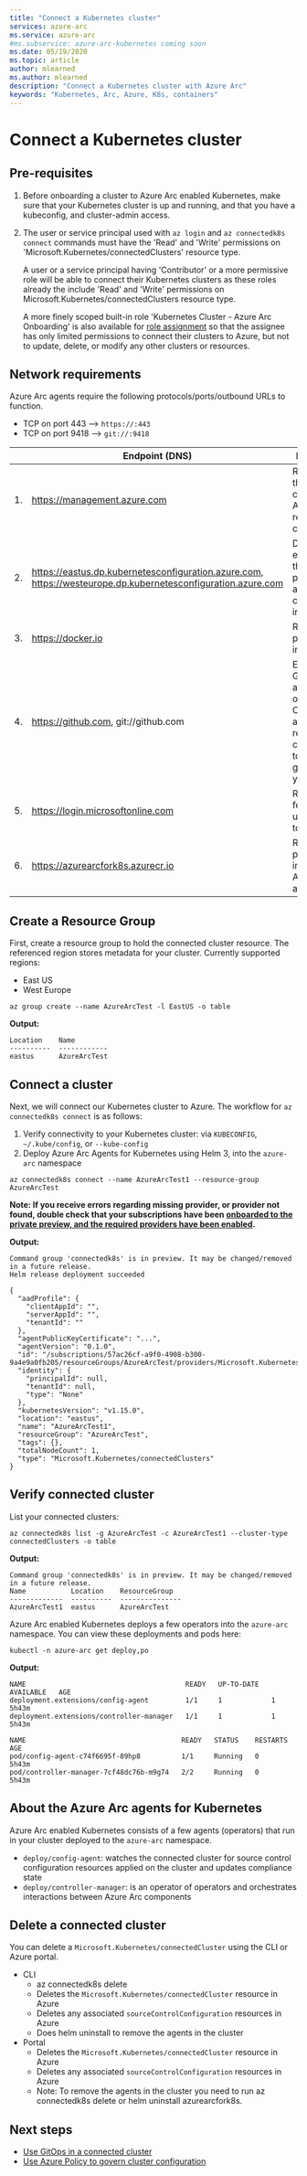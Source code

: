 ```yaml
---
title: "Connect a Kubernetes cluster"
services: azure-arc
ms.service: azure-arc
#ms.subservice: azure-arc-kubernetes coming soon
ms.date: 05/19/2020
ms.topic: article
author: mlearned
ms.author: mlearned
description: "Connect a Kubernetes cluster with Azure Arc"
keywords: "Kubernetes, Arc, Azure, K8s, containers"
---
```


# Connect a Kubernetes cluster

## Pre-requisites

1. Before onboarding a cluster to Azure Arc enabled Kubernetes, make sure that your Kubernetes cluster is up and running, and that you have a kubeconfig, and cluster-admin access.

1. The user or service principal used with `az login` and `az connectedk8s connect` commands must have the 'Read' and 'Write' permissions on 'Microsoft.Kubernetes/connectedClusters' resource type.

    A user or a service principal having 'Contributor' or a more permissive role will be able to connect their Kubernetes clusters as these roles already the include 'Read' and 'Write' permissions on Microsoft.Kubernetes/connectedClusters resource type.

    A more finely scoped built-in role 'Kubernetes Cluster - Azure Arc Onboarding' is also available for [role assignment](https://docs.microsoft.com/cli/azure/role/assignment?view=azure-cli-latest#az-role-assignment-create) so that the assignee has only limited permissions to connect their clusters to Azure, but not to update, delete, or modify any other clusters or resources.

## Network requirements

Azure Arc agents require the following protocols/ports/outbound URLs to function.

* TCP on port 443 --> `https://:443`
* TCP on port 9418 --> `git://:9418`

|     | Endpoint (DNS)                                                                                               | Description                                                                                                                 |
| --- | ------------------------------------------------------------------------------------------------------------ | --------------------------------------------------------------------------------------------------------------------------- |
| 1.  | https://management.azure.com                                                                                 | Required for the agent to connect to Azure and register the cluster.                                                        |
| 2.  | https://eastus.dp.kubernetesconfiguration.azure.com, https://westeurope.dp.kubernetesconfiguration.azure.com | Data plane endpoint for the agent to push status and fetch configuration information.                                       |
| 3.  | https://docker.io                                                                                            | Required to pull container images.                                                                                          |
| 4.  | https://github.com, git://github.com                                                                         | Example GitOps repos are hosted on GitHub. Configuration agent requires connectivity to whichever git endpoint you specify. |
| 5.  | https://login.microsoftonline.com                                                                            | Required to fetch and update ARM tokens.                                                                                    |
| 6.  | https://azurearcfork8s.azurecr.io                                                                            | Required to pull container images for Azure Arc agentry.                                                                    |

## Create a Resource Group

First, create a resource group to hold the connected cluster resource. The referenced region stores metadata for your cluster. Currently supported regions:

* East US
* West Europe

```console
az group create --name AzureArcTest -l EastUS -o table
```

**Output:**

```console
Location    Name
----------  ------------
eastus      AzureArcTest
```

## Connect a cluster

Next, we will connect our Kubernetes cluster to Azure. The workflow for `az connectedk8s connect` is as follows:

1. Verify connectivity to your Kubernetes cluster: via `KUBECONFIG`, `~/.kube/config`, or `--kube-config`
1. Deploy Azure Arc Agents for Kubernetes using Helm 3, into the `azure-arc` namespace

```console
az connectedk8s connect --name AzureArcTest1 --resource-group AzureArcTest
```

__Note: If you receive errors regarding missing provider, or provider not found, double check that your subscriptions have been [onboarded to the private preview, and the required providers have been enabled](./enable-providers.md).__

**Output:**

```console
Command group 'connectedk8s' is in preview. It may be changed/removed in a future release.
Helm release deployment succeeded

{
  "aadProfile": {
    "clientAppId": "",
    "serverAppId": "",
    "tenantId": ""
  },
  "agentPublicKeyCertificate": "...",
  "agentVersion": "0.1.0",
  "id": "/subscriptions/57ac26cf-a9f0-4908-b300-9a4e9a0fb205/resourceGroups/AzureArcTest/providers/Microsoft.Kubernetes/connectedClusters/AzureArcTest1",
  "identity": {
    "principalId": null,
    "tenantId": null,
    "type": "None"
  },
  "kubernetesVersion": "v1.15.0",
  "location": "eastus",
  "name": "AzureArcTest1",
  "resourceGroup": "AzureArcTest",
  "tags": {},
  "totalNodeCount": 1,
  "type": "Microsoft.Kubernetes/connectedClusters"
}
```

## Verify connected cluster

List your connected clusters:

```console
az connectedk8s list -g AzureArcTest -c AzureArcTest1 --cluster-type connectedClusters -o table
```

**Output:**

```console
Command group 'connectedk8s' is in preview. It may be changed/removed in a future release.
Name           Location    ResourceGroup
-------------  ----------  ---------------
AzureArcTest1  eastus      AzureArcTest
```

Azure Arc enabled Kubernetes deploys a few operators into the `azure-arc` namespace. You can view these deployments and pods here:

```console
kubectl -n azure-arc get deploy,po
```

**Output:**

```console
NAME                                       READY   UP-TO-DATE   AVAILABLE   AGE
deployment.extensions/config-agent         1/1     1            1           5h43m
deployment.extensions/controller-manager   1/1     1            1           5h43m

NAME                                      READY   STATUS    RESTARTS   AGE
pod/config-agent-c74f6695f-89hp8          1/1     Running   0          5h43m
pod/controller-manager-7cf48dc76b-m9g74   2/2     Running   0          5h43m
```

## About the Azure Arc agents for Kubernetes

Azure Arc enabled Kubernetes consists of a few agents (operators) that run in your cluster deployed to the `azure-arc` namespace.

* `deploy/config-agent`: watches the connected cluster for source control configuration resources applied on the cluster and updates compliance state
* `deploy/controller-manager`: is an operator of operators and orchestrates interactions between Azure Arc components

## Delete a connected cluster

You can delete a `Microsoft.Kubernetes/connectedCluster` using the CLI or Azure portal.

* CLI
  * az connectedk8s delete
  * Deletes the `Microsoft.Kubernetes/connectedCluster` resource in Azure
  * Deletes any associated `sourceControlConfiguration` resources in Azure
  * Does helm uninstall to remove the agents in the cluster
* Portal
  * Deletes the `Microsoft.Kubernetes/connectedCluster` resource in Azure
  * Deletes any associated `sourceControlConfiguration` resources in Azure
  * Note: To remove the agents in the cluster you need to run az connectedk8s delete or helm uninstall azurearcfork8s.

## Next steps

* [Use GitOps in a connected cluster](./use-gitops-in-connected-cluster.md)
* [Use Azure Policy to govern cluster configuration](./use-azure-policy.md)
